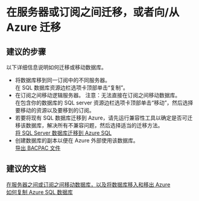 <properties
    pageTitle="在服务器或订阅之间迁移，或者向/从 Azure 迁移"
    description="在服务器或订阅之间迁移，或者向/从 Azure 迁移"
    service="microsoft.sql"
    resource="servers"
    authors="kasparks"
    displayOrder="5"
    selfHelpType="resource"
    supportTopicIds=""
    resourceTags="servers, databases"
    productPesIds=""
    cloudEnvironments="public"
/>


# 在服务器或订阅之间迁移，或者向/从 Azure 迁移

## **建议的步骤**
以下详细信息说明如何迁移或移动数据库。

* 将数据库移到同一订阅中的不同服务器。<br>
在 SQL 数据库资源边栏选项卡顶部单击“复制”。
* 在订阅之间移动逻辑服务器。 注意：无法直接在订阅之间移动数据库。<br>
在包含你的数据库的 SQL server 资源边栏选项卡顶部单击“移动”，然后选择要移动的资源以及要移到的订阅。
* 若要将现有 SQL 数据库迁移到 Azure，请先运行兼容性工具以确定是否可迁移该数据库，解决所有不兼容问题，然后选择适当的迁移方法。<br>
[将 SQL Server 数据库迁移到 Azure SQL](https://azure.microsoft.com/documentation/articles/sql-database-cloud-migrate/)
* 创建数据库的副本以便在 Azure 外部使用该数据库。<br>
[导出 BACPAC 文件](https://azure.microsoft.com/documentation/articles/sql-database-export/)

## **建议的文档**
[在服务器之间或订阅之间移动数据库，以及将数据库移入和移出 Azure](http://azure.microsoft.com/documentation/articles/sql-database-troubleshoot-moving-data/)<br>
[如何复制 Azure SQL 数据库](http://azure.microsoft.com/documentation/articles/sql-database-troubleshoot-moving-data/)



<!--HONumber=Jun16_HO3-->


